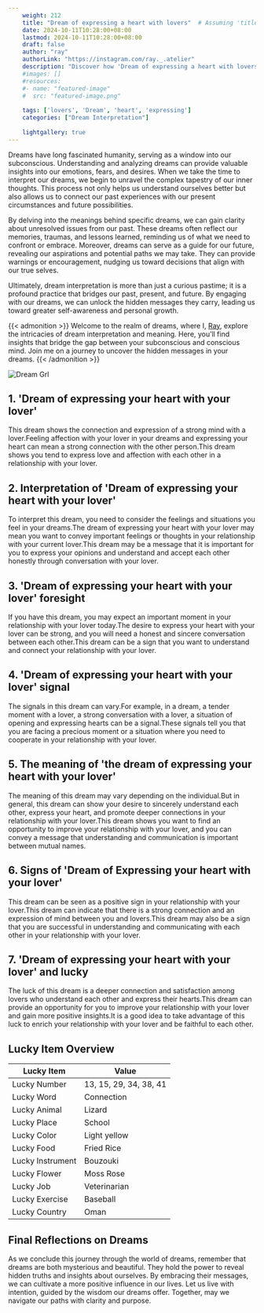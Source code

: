 ```yaml
---
    weight: 212
    title: "Dream of expressing a heart with lovers"  # Assuming 'title' column exists
    date: 2024-10-11T10:28:00+08:00
    lastmod: 2024-10-11T10:28:00+08:00
    draft: false
    author: "ray"
    authorLink: "https://instagram.com/ray._.atelier"
    description: "Discover how 'Dream of expressing a heart with lovers' can interpret your future and uncover its significant meanings in your life."
    #images: []
    #resources:
    #- name: "featured-image"
    #  src: "featured-image.png"
    
    tags: ['lovers', 'Dream', 'heart', 'expressing']
    categories: ["Dream Interpretation"]
    
    lightgallery: true
---
```

    
Dreams have long fascinated humanity, serving as a window into our subconscious. Understanding and analyzing dreams can provide valuable insights into our emotions, fears, and desires. When we take the time to interpret our dreams, we begin to unravel the complex tapestry of our inner thoughts. This process not only helps us understand ourselves better but also allows us to connect our past experiences with our present circumstances and future possibilities.

By delving into the meanings behind specific dreams, we can gain clarity about unresolved issues from our past. These dreams often reflect our memories, traumas, and lessons learned, reminding us of what we need to confront or embrace. Moreover, dreams can serve as a guide for our future, revealing our aspirations and potential paths we may take. They can provide warnings or encouragement, nudging us toward decisions that align with our true selves.

Ultimately, dream interpretation is more than just a curious pastime; it is a profound practice that bridges our past, present, and future. By engaging with our dreams, we can unlock the hidden messages they carry, leading us toward greater self-awareness and personal growth.

{{< admonition >}}
Welcome to the realm of dreams, where I, [Ray](https://instagram.com/ray._.atelier), explore the intricacies of dream interpretation and meaning. Here, you’ll find insights that bridge the gap between your subconscious and conscious mind. Join me on a journey to uncover the hidden messages in your dreams.
{{< /admonition >}}

![Dream Grl](https://cdn.pixabay.com/photo/2017/11/02/03/35/gothic-2910057_1280.jpg "Dream Grl")

## 1. 'Dream of expressing your heart with your lover'
This dream shows the connection and expression of a strong mind with a lover.Feeling affection with your lover in your dreams and expressing your heart can mean a strong connection with the other person.This dream shows you tend to express love and affection with each other in a relationship with your lover.

## 2. Interpretation of 'Dream of expressing your heart with your lover'
To interpret this dream, you need to consider the feelings and situations you feel in your dreams.The dream of expressing your heart with your lover may mean you want to convey important feelings or thoughts in your relationship with your current lover.This dream may be a message that it is important for you to express your opinions and understand and accept each other honestly through conversation with your lover.

## 3. 'Dream of expressing your heart with your lover' foresight
If you have this dream, you may expect an important moment in your relationship with your lover today.The desire to express your heart with your lover can be strong, and you will need a honest and sincere conversation between each other.This dream can be a sign that you want to understand and connect your relationship with your lover.

## 4. 'Dream of expressing your heart with your lover' signal
The signals in this dream can vary.For example, in a dream, a tender moment with a lover, a strong conversation with a lover, a situation of opening and expressing hearts can be a signal.These signals tell you that you are facing a precious moment or a situation where you need to cooperate in your relationship with your lover.

## 5. The meaning of 'the dream of expressing your heart with your lover'
The meaning of this dream may vary depending on the individual.But in general, this dream can show your desire to sincerely understand each other, express your heart, and promote deeper connections in your relationship with your lover.This dream shows you want to find an opportunity to improve your relationship with your lover, and you can convey a message that understanding and communication is important between mutual names.

## 6. Signs of 'Dream of Expressing your heart with your lover'
This dream can be seen as a positive sign in your relationship with your lover.This dream can indicate that there is a strong connection and an expression of mind between you and lovers.This dream may also be a sign that you are successful in understanding and communicating with each other in your relationship with your lover.

## 7. 'Dream of expressing your heart with your lover' and lucky
The luck of this dream is a deeper connection and satisfaction among lovers who understand each other and express their hearts.This dream can provide an opportunity for you to improve your relationship with your lover and gain more positive insights.It is a good idea to take advantage of this luck to enrich your relationship with your lover and be faithful to each other.

## Lucky Item Overview
| Lucky Item          | Value              |
|---------------|--------------------|
| Lucky Number        | 13, 15, 29, 34, 38, 41  |
| Lucky Word          | Connection |
| Lucky Animal        | Lizard |
| Lucky Place         | School     |
| Lucky Color         | Light yellow     |
| Lucky Food          | Fried Rice      |
| Lucky Instrument    | Bouzouki |
| Lucky Flower        | Moss Rose    |
| Lucky Job           | Veterinarian       |
| Lucky Exercise      | Baseball  |
| Lucky Country       | Oman    |


##  Final Reflections on Dreams

As we conclude this journey through the world of dreams, remember that dreams are both mysterious and beautiful. They hold the power to reveal hidden truths and insights about ourselves. By embracing their messages, we can cultivate a more positive influence in our lives. Let us live with intention, guided by the wisdom our dreams offer. Together, may we navigate our paths with clarity and purpose.
